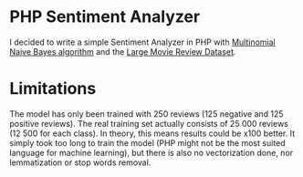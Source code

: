 # PHP Sentiment Analyzer
I decided to write a simple Sentiment Analyzer in PHP with [Multinomial Naive Bayes algorithm](https://nlp.stanford.edu/IR-book/html/htmledition/naive-bayes-text-classification-1.html) and the [Large Movie Review Dataset](https://ai.stanford.edu/~amaas/data/sentiment/).

# Limitations
The model has only been trained with 250 reviews (125 negative and 125 positive reviews). The real training set actually consists of 25 000 reviews (12 500 for each class). In theory, this means results could be x100 better. It simply took too long to train the model (PHP might not be the most suited language for machine learning), but there is also no vectorization done, nor lemmatization or stop words removal.

